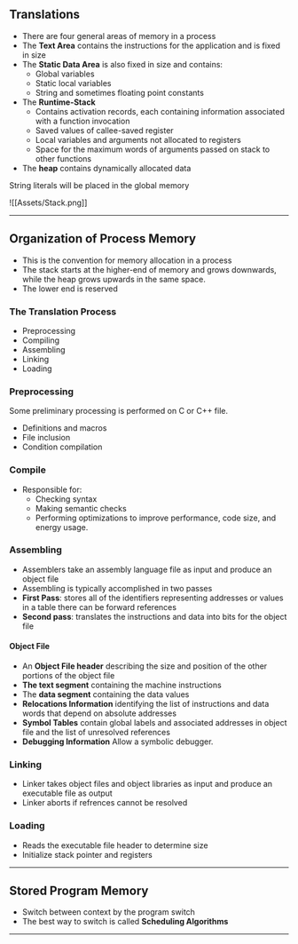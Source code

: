 ## Translations

- There are four general areas of memory in a process
- The **Text Area** contains the instructions for the application and is fixed in size 
- The **Static Data Area** is also fixed in size and contains:
	- Global variables
	- Static local variables
	- String and sometimes floating point constants
- The **Runtime-Stack** 
	- Contains activation records, each containing information associated with a function invocation
	- Saved values of callee-saved register
	- Local variables and arguments not allocated to registers
	- Space for the maximum words of arguments passed on stack to other functions
- The **heap** contains dynamically allocated data

String literals will be placed in the global memory


![[Assets/Stack.png]]
****

## Organization of Process Memory

- This is the convention for memory allocation in a process
- The stack starts at the higher-end of memory and grows downwards, while the heap grows upwards in the same space. 
- The lower end is reserved

### The Translation Process

- Preprocessing
- Compiling
- Assembling
- Linking 
- Loading

### Preprocessing 

Some preliminary processing is performed on C or C++ file. 
- Definitions and macros
- File inclusion
- Condition compilation

### Compile

- Responsible for:
	- Checking syntax
	- Making semantic checks
	- Performing optimizations to improve performance, code size, and energy usage.

### Assembling

- Assemblers take an assembly language file as input and produce an object file
- Assembling is typically accomplished in two passes
- **First Pass**: stores all of the identifiers representing addresses or values in a table there can be forward references
- **Second pass**: translates the instructions and data into bits for the object file

#### Object File

- An **Object File header** describing the size and position of the other portions of the object file
- **The text segment** containing the machine instructions
- The **data segment** containing the data values
- **Relocations Information** identifying the list of instructions and data words that depend on absolute addresses
- **Symbol Tables** contain global labels and associated addresses in object file and the list of unresolved references
- **Debugging Information** Allow a symbolic debugger. 

### Linking 

- Linker takes object files and object libraries as input and produce an executable file as output
- Linker aborts if refrences cannot be resolved

### Loading 
- Reads the executable file header to determine size
- Initialize stack pointer and registers

****

## Stored Program Memory

- Switch between context by the program switch
- The best way to switch is called **Scheduling Algorithms**

****
